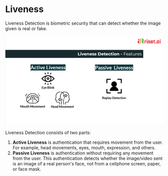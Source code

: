 # Liveness

Liveness Detection is biometric security that can detect whether the image given is real or fake.

![Liveness Detection Features at Riset.ai](<../.gitbook/assets/image (5).png>)

Liveness Detection consists of two parts:&#x20;

1. **Active Liveness** is authentication that requires movement from the user. For example, head movements, eyes, mouth, expression, and others.&#x20;
2. **Passive Liveness** is authentication without requiring any movement from the user. This authentication detects whether the image/video sent is an image of a real person's face, not from a cellphone screen, paper, or face mask.
